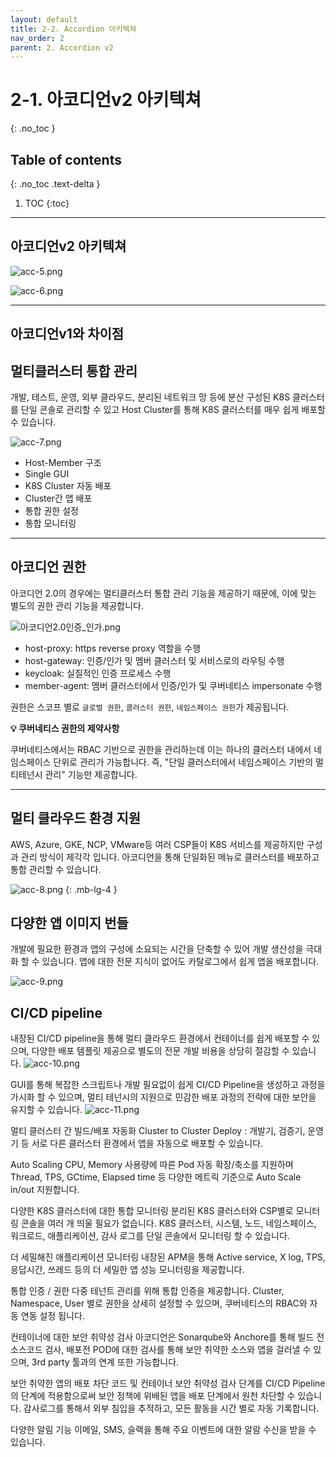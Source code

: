 ```yaml
---
layout: default
title: 2-2. Accordion 아키텍쳐
nav_order: 2
parent: 2. Accordion v2
---
```


# 2-1. 아코디언v2 아키텍쳐
{: .no_toc }

## Table of contents
{: .no_toc .text-delta }

1. TOC
{:toc}

---


## 아코디언v2 아키텍쳐
![acc-5.png](/assets/images/accordion/acc-5.png)

![acc-6.png](/assets/images/accordion/acc-6.png)


---

## 아코디언v1와 차이점

## 멀티클러스터 통합 관리
개발, 테스트, 운영, 외부 클라우드, 분리된 네트워크 망 등에 분산 구성된 K8S 클러스터를 단일 콘솔로 관리할 수 있고 Host Cluster를 통해 K8S 클러스터를 매우 쉽게 배포할 수 있습니다.

![acc-7.png](/assets/images/accordion/acc-7.png)


- Host-Member 구조
- Single GUI
- K8S Cluster 자동 배포
- Cluster간 앱 배포
- 통합 권한 설정
- 통합 모니터링

---

## 아코디언 권한
아코디언 2.0의 경우에는 멀티클러스터 통합 관리 기능을 제공하기 때문에, 이에 맞는 별도의 권한 관리
기능을 제공합니다.

![아코디언2.0인증_인가.png](/assets/images/auth/아코디언2.0인증_인가.png)

- host-proxy: https reverse proxy 역할을 수행
- host-gateway: 인증/인가 및 멤버 클러스터 및 서비스로의 라우팅 수행
- keycloak: 실질적인 인증 프로세스 수행
- member-agent: 멤버 클러스터에서 인증/인가 및 쿠버네티스 impersonate 수행

권한은 스코프 별로 `글로벌 권한`, `클러스터 권한`, `네임스페이스 권한`가 제공됩니다.


**💡 쿠버네티스 권한의 제약사항**

쿠버네티스에서는 RBAC 기반으로 권한을 관리하는데 이는 하나의 클러스터 내에서 네임스페이스 단위로 관리가 가능합니다. 즉, "단일 클러스터에서 네임스페이스 기반의 멀티테넌시 관리" 기능만 제공합니다.

---

## 멀티 클라우드 환경 지원
AWS, Azure, GKE, NCP, VMware등 여러 CSP들이 K8S 서비스를 제공하지만 구성과 관리 방식이 제각각 입니다. 아코디언을 통해 단일화된 메뉴로 클러스터를 배포하고 통합 관리할 수 있습니다.

![acc-8.png](/assets/images/accordion/acc-8.png)
{: .mb-lg-4 }

## 다양한 앱 이미지 번들
개발에 필요한 환경과 앱의 구성에 소요되는 시간을 단축할 수 있어 개발 생산성을 극대화 할 수 있습니다. 앱에 대한 전문 지식이 없어도 카탈로그에서 쉽게 앱을 배포합니다.

![acc-9.png](/assets/images/accordion/acc-9.png)

## CI/CD pipeline
내장된 CI/CD pipeline을 통해 멀티 클라우드 환경에서 컨테이너를 쉽게 배포할 수 있으며, 다양한 배포 템플릿 제공으로 별도의 전문 개발 비용을 상당히 절감할 수 있습니다.
![acc-10.png](/assets/images/accordion/acc-10.png)


GUI를 통해 복잡한 스크립트나 개발 필요없이 쉽게 CI/CD Pipeline을 생성하고 과정을 가시화 할 수 있으며, 멀티 테넌시의 지원으로 민감한 배포 과정의 전략에 대한 보안을 유지할 수 있습니다. 
![acc-11.png](/assets/images/accordion/acc-11.png)

멀티 클러스터 간 빌드/배포 자동화
Cluster to Cluster Deploy : 개발기, 검증기, 운영기 등 서로 다른 클러스터 환경에서 앱을 자동으로 배포할 수 있습니다.

Auto Scaling
CPU, Memory 사용량에 따른 Pod 자동 확장/축소를 지원하며 
Thread, TPS, GCtime, Elapsed time 등 다양한 메트릭 기준으로 Auto Scale in/out 지원합니다.

다양한 K8S 클러스터에 대한 통합 모니터링
분리된 K8S 클러스터와 CSP별로 모니터링 콘솔을 여러 개 띄울 필요가 없습니다. K8S 클러스터, 시스템, 노드, 네임스페이스, 워크로드, 애플리케이션, 감사 로그를 단일 콘솔에서 모니터링 할 수 있습니다.

더 세밀해진 애플리케이션 모니터링
내장된 APM을 통해 Active service, X log, TPS, 응답시간, 쓰레드 등의 더 세밀한 앱 성능 모니터링을 제공합니다.

통합 인증 / 권한
다중 테넌트 관리를 위해 통합 인증을 제공합니다. Cluster, Namespace, User 별로 권한을 
상세히 설정할 수 있으며, 쿠버네티스의 RBAC와 자동 연동 설정 됩니다.

컨테이너에 대한 보안 취약성 검사
아코디언은 Sonarqube와 Anchore를 통해 빌드 전 소스코드 검사, 배포전 POD에 대한 검사를 통해 보안 취약한 소스와 앱을 걸러낼 수 있으며, 3rd party 툴과의 연계 또한 가능합니다.

보안 취약한 앱의 배포 차단
코드 및 컨테이너 보안 취약성 검사 단계를 CI/CD Pipeline의 단계에 적용함으로써 보안 정책에 위배된 앱을 배포 단계에서 원천 차단할 수 있습니다.
감사로그를 통해서 외부 침입을 추적하고, 모든 활동을 시간 별로 자동 기록합니다.

다양한 알림 기능
이메일, SMS, 슬랙을 통해 주요 이벤트에 대한 알람 수신을 받을 수 있습니다.


